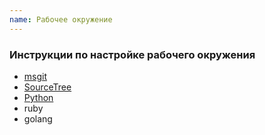 ```yaml
---
name: Рабочее окружение
---
```


### Инструкции по настройке рабочего окружения

* [msgit](http://vanessa.services/docs/intro/instruction-MSGIT)
* [SourceTree](http://vanessa.services/docs/intro/instruction-SourceTree)
* [Python](http://vanessa.services/docs/intro/instruction-Python)
* ruby
* golang